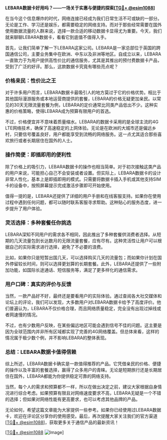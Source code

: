 **LEBARA数据卡好用吗？——一场关于实惠与便捷的探索[[TG💪+ @esim1088](https://t.me/s/esim1088)]**

在当今这个信息爆炸的时代，网络连接已经成为我们日常生活不可或缺的一部分。无论是工作、学习还是娱乐，都需要稳定的网络支持。而对于那些经常需要在国外使用数据流量的人群来说，选择一款合适的移动数据卡显得尤为重要。今天，我们就来聊聊LEBARA数据卡，看看它到底值不值得入手。

首先，让我们简单了解一下LEBARA这家公司。LEBARA是一家总部位于英国的跨国通信公司，主要业务集中在欧洲、中东以及非洲等地区。自成立以来，LEBARA一直致力于为用户提供高性价比的通信服务，尤其是其推出的预付费数据卡产品，受到了广泛的好评。那么，这款数据卡究竟有哪些亮点呢？

### **价格亲民：性价比之王**
对于许多用户而言，LEBARA数据卡最吸引人的地方莫过于它的价格优势。相比于其他国际漫游服务或本地运营商提供的套餐，LEBARA的价格无疑更加亲民。以常见的30天无限流量套餐为例，LEBARA的定价通常比同类产品低出不少。这种实惠的价格策略，使得LEBARA成为预算有限用户的首选。

不过，价格便宜并不意味着质量缩水。LEBARA的数据卡采用的是全球主流的4G LTE网络技术，确保了高速稳定的上网体验。无论是在欧洲的大城市还是偏远乡村，只要信号覆盖良好，用户都能享受到流畅的网络服务。这一点尤其适合那些喜欢旅行或者长期居住在国外的人士。

### **操作简便：即插即用的便利性**
除了价格上的吸引力，LEBARA数据卡的操作也相当简单。对于初次接触这类产品的用户来说，可能担心自己不会安装或者设置。但实际上，LEBARA数据卡的设计非常人性化，基本上是即插即用的模式。只需要将数据卡插入手机或其他支持SIM卡的设备中，按照屏幕提示完成激活步骤即可开始使用。

值得一提的是，LEBARA还提供了详细的用户手册和在线客服支持。如果你在使用过程中遇到任何问题，都可以随时联系客服寻求帮助。这种贴心的服务态度，进一步提升了用户体验。

### **灵活选择：多种套餐任你挑选**
LEBARA深知不同用户的需求各不相同，因此推出了多种套餐供消费者选择。从短期的几天流量包到长达数月的无限流量套餐，应有尽有。这种灵活性让用户可以根据自己的实际需求进行选择，避免了不必要的浪费。

比如，如果你只是短暂出国几天，可以选择购买几天的流量包；而如果你计划在国外停留较长时间，则可以选择更划算的长期套餐。此外，LEBARA还提供了一些附加功能，如国际长途通话、短信服务等，满足了更多样化的通信需求。

### **用户口碑：真实的评价与反馈**
当然，一款产品好不好，最终还是要看用户的实际体验。通过查阅各大社交媒体和论坛上的评论，我们可以发现，大多数用户对LEBARA数据卡给予了高度评价。他们普遍认为，LEBARA不仅价格合理，而且网络质量稳定，完全没有出现过掉线或者网速慢的情况。

不过，也有少数用户反映，在某些偏远地区可能会遇到信号不佳的问题。这主要是因为全球范围内并非所有区域都实现了完善的4G网络覆盖。但总体来看，这样的情况属于极少数个例，并不影响LEBARA的整体表现。

### **总结：LEBARA数据卡值得信赖**
综上所述，LEBARA数据卡确实是一款值得推荐的产品。它凭借亲民的价格、便捷的操作以及丰富的套餐选择，赢得了众多用户的青睐。无论是短期旅行还是长期居住在国外，LEBARA都能为你提供稳定可靠的网络支持。

当然，每个人的需求和预算都不一样，所以在做出决定之前，建议大家根据自身情况进行综合考虑。如果预算有限且对网络速度要求不高，LEBARA无疑是一个不错的选择；但如果对网络性能有更高要求，也可以考虑其他品牌的产品。

无论如何，希望这篇文章能为大家提供一些参考。如果你已经使用过LEBARA数据卡，欢迎在评论区分享你的使用感受。最后，再次提醒大家关注我们的官方渠道[[TG💪+ @esim1088](https://t.me/s/esim1088)]，获取更多关于通信产品的最新资讯！

[[TG💪+ @esim1088](https://t.me/s/esim1088) ![Image](https://i.postimg.cc/4NQfJmqS/Snipaste-2025-05-13-00-14-12.png)]